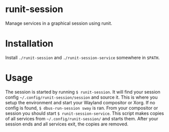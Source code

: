 # runit-session
Manage services in a graphical session using runit.
# Installation
Install `./runit-session` and `./runit-session-service` somewhere in `$PATH`.
# Usage
The session is started by running `$ runit-session`.
It will find your session config `~/.config/runit-session/session` and source it.
This is where you setup the environment and start your Wayland compositor or Xorg.
If no config is found, `$ dbus-run-session sway` is ran.
From your compositor or session you should start `$ runit-session-service`.
This script makes copies of all services from `~/.config/runit-session/` and starts them.
After your session ends and all services exit, the copies are removed.

